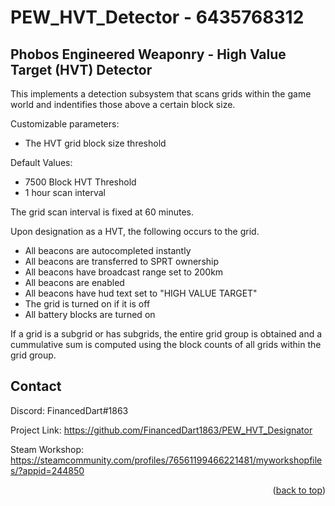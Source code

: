 # PEW_HVT_Detector - 6435768312

<!-- GETTING STARTED -->
## Phobos Engineered Weaponry - High Value Target (HVT) Detector

This implements a detection subsystem that scans grids within the game world and indentifies those
above a certain block size.

Customizable parameters:
- The HVT grid block size threshold

Default Values:
- 7500 Block HVT Threshold
- 1 hour scan interval

The grid scan interval is fixed at 60 minutes.

Upon designation as a HVT, the following occurs to the grid.
- All beacons are autocompleted instantly
- All beacons are transferred to SPRT ownership
- All beacons have broadcast range set to 200km
- All beacons are enabled
- All beacons have hud text set to "HIGH VALUE TARGET"
- The grid is turned on if it is off
- All battery blocks are turned on

If a grid is a subgrid or has subgrids, the entire grid group is obtained and a cummulative sum
is computed using the block counts of all grids within the grid group.

<!-- CONTACT -->
## Contact

Discord: FinancedDart#1863

Project Link: https://github.com/FinancedDart1863/PEW_HVT_Designator

Steam Workshop: https://steamcommunity.com/profiles/76561199466221481/myworkshopfiles/?appid=244850

<p align="right">(<a href="#readme-top">back to top</a>)</p>

